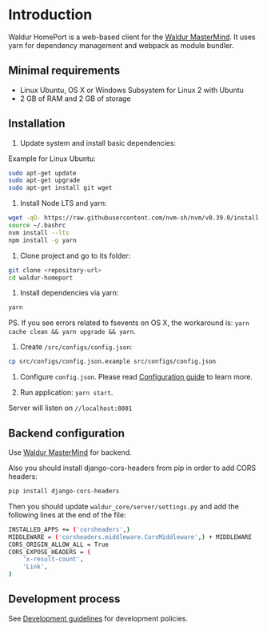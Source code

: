# Introduction

Waldur HomePort is a web-based client for the [Waldur MasterMind][1].
It uses yarn for dependency management and webpack as module bundler.

## Minimal requirements

- Linux Ubuntu, OS X or Windows Subsystem for Linux 2 with Ubuntu
- 2 GB of RAM and 2 GB of storage

## Installation

1. Update system and install basic dependencies:

Example for Linux Ubuntu:

```bash
sudo apt-get update
sudo apt-get upgrade
sudo apt-get install git wget
```

1. Install Node LTS and yarn:

```bash
wget -qO- https://raw.githubusercontent.com/nvm-sh/nvm/v0.39.0/install.sh | bash
source ~/.bashrc
nvm install --lts
npm install -g yarn
```

1. Clone project and go to its folder:

```bash
git clone <repository-url>
cd waldur-homeport
```

1. Install dependencies via yarn:

```bash
yarn
```

PS. If you see errors related to fsevents on OS X, the workaround is: `yarn cache clean && yarn upgrade && yarn`.

1. Create `/src/configs/config.json`:

```bash
cp src/configs/config.json.example src/configs/config.json
```

1. Configure `config.json`. Please read [Configuration guide](docs/config.md) to learn more.

1. Run application: `yarn start`.

Server will listen on `//localhost:8001`

## Backend configuration

Use [Waldur MasterMind][1] for backend.

Also you should install django-cors-headers from pip in order to add CORS headers:

```bash
pip install django-cors-headers
```

Then you should update `waldur_core/server/settings.py` and add the following
lines at the end of the file:

```bash
INSTALLED_APPS += ('corsheaders',)
MIDDLEWARE = ('corsheaders.middleware.CorsMiddleware',) + MIDDLEWARE
CORS_ORIGIN_ALLOW_ALL = True
CORS_EXPOSE_HEADERS = (
    'x-result-count',
    'Link',
)
```

## Development process

See [Development guidelines](docs/development_guideline.md) for development policies.

[1]: https://github.com/opennode/waldur-mastermind
